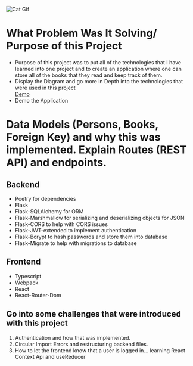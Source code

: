 ![Cat Gif](https://media.giphy.com/media/8J2MOphsMnQUo/giphy-downsized-large.gif)

# What Problem Was It Solving/ Purpose of this Project

* Purpose of this project was to put all of the technologies that I have learned into one project and to create an application where one can store all of the books that they read and keep track of them.
* Display the Diagram and go more in Depth into the technologies that were used in this project  
<a href="https://app.diagrams.net/#G1-GfLVkZGrDnST3QLuimNgzl35Hn_8Tth" target="_blank">Demo</a>
* Demo the Application

# Data Models (Persons, Books, Foreign Key) and why this was implemented. Explain Routes (REST API) and endpoints.


## Backend
* Poetry for dependencies
* Flask
* Flask-SQLAlchemy for ORM
* Flask-Marshmallow for serializing and deserializing objects for JSON
* Flask-CORS to help with CORS issues
* Flask-JWT-extended to implement authentication
* Flask-Bcrypt to hash passwords and store them into database
* Flask-Migrate to help with migrations to database
## Frontend
* Typescript
* Webpack
* React
* React-Router-Dom

## Go into some challenges that were introduced with this project

1. Authentication and how that was implemented.
2. Circular Import Errors and restructuring backend files.
3. How to let the frontend know that a user is logged in… learning React Context Api and useReducer


